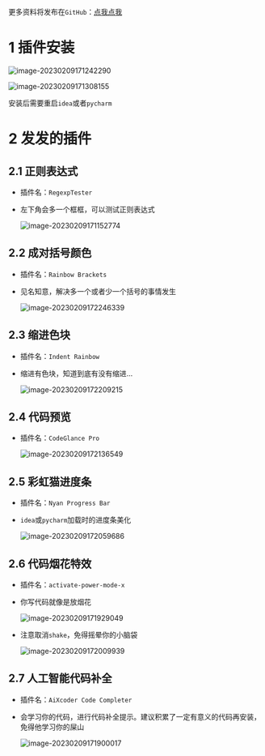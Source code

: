 更多资料将发布在```GitHub```：[点我点我](https://github.com/lovely-fafa)

# 1 插件安装

![image-20230209171242290](assets/image-20230209171242290.png)

![image-20230209171308155](assets/image-20230209171308155.png)

安装后需要重启```idea```或者```pycharm```

# 2 发发的插件

## 2.1 正则表达式

- 插件名：```RegexpTester```

- 左下角会多一个框框，可以测试正则表达式

  ![image-20230209171152774](assets/image-20230209171152774.png)

## 2.2 成对括号颜色

- 插件名：```Rainbow Brackets```

- 见名知意，解决多一个或者少一个括号的事情发生

  ![image-20230209172246339](assets/image-20230209172246339.png)

## 2.3 缩进色块

- 插件名：```Indent Rainbow```

- 缩进有色块，知道到底有没有缩进...

  ![image-20230209172209215](assets/image-20230209172209215.png)

## 2.4 代码预览

- 插件名：```CodeGlance Pro```

  ![image-20230209172136549](assets/image-20230209172136549.png)

## 2.5 彩虹猫进度条

- 插件名：```Nyan Progress Bar```

- ```idea```或```pycharm```加载时的进度条美化

  ![image-20230209172059686](assets/image-20230209172059686.png)

## 2.6 代码烟花特效

- 插件名：```activate-power-mode-x```

- 你写代码就像是放烟花

  ![image-20230209171929049](assets/image-20230209171929049.png)

- 注意取消```shake```，免得摇晕你的小脑袋

  ![image-20230209172009939](assets/image-20230209172009939.png)

## 2.7 人工智能代码补全

- 插件名：```AiXcoder Code Completer```

- 会学习你的代码，进行代码补全提示。建议积累了一定有意义的代码再安装，免得他学习你的屎山

  ![image-20230209171900017](assets/image-20230209171900017.png)

